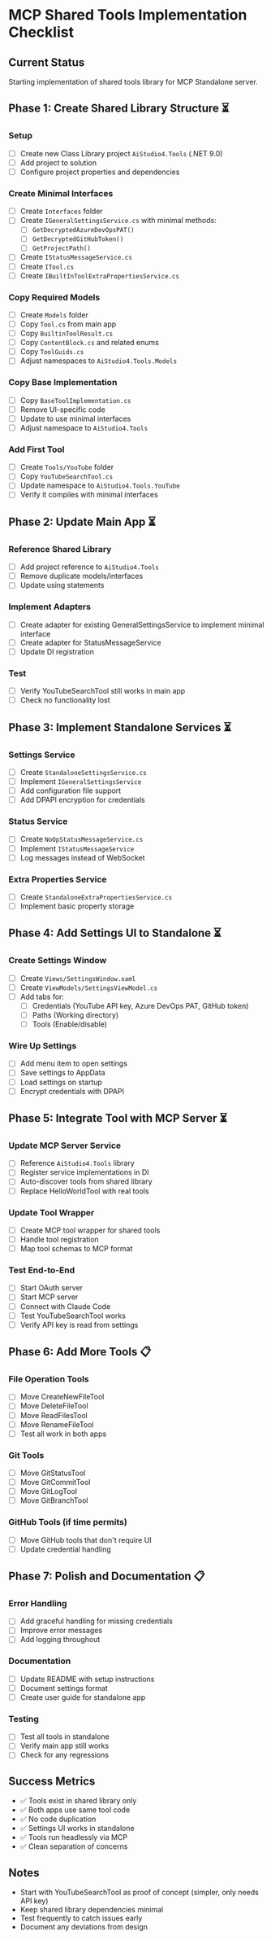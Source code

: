 # MCP Shared Tools Implementation Checklist

## Current Status
Starting implementation of shared tools library for MCP Standalone server.

## Phase 1: Create Shared Library Structure ⏳

### Setup
- [ ] Create new Class Library project `AiStudio4.Tools` (.NET 9.0)
- [ ] Add project to solution
- [ ] Configure project properties and dependencies

### Create Minimal Interfaces
- [ ] Create `Interfaces` folder
- [ ] Create `IGeneralSettingsService.cs` with minimal methods:
  - [ ] `GetDecryptedAzureDevOpsPAT()`
  - [ ] `GetDecryptedGitHubToken()`
  - [ ] `GetProjectPath()`
- [ ] Create `IStatusMessageService.cs`
- [ ] Create `ITool.cs`
- [ ] Create `IBuiltInToolExtraPropertiesService.cs`

### Copy Required Models
- [ ] Create `Models` folder
- [ ] Copy `Tool.cs` from main app
- [ ] Copy `BuiltinToolResult.cs`
- [ ] Copy `ContentBlock.cs` and related enums
- [ ] Copy `ToolGuids.cs`
- [ ] Adjust namespaces to `AiStudio4.Tools.Models`

### Copy Base Implementation
- [ ] Copy `BaseToolImplementation.cs`
- [ ] Remove UI-specific code
- [ ] Update to use minimal interfaces
- [ ] Adjust namespace to `AiStudio4.Tools`

### Add First Tool
- [ ] Create `Tools/YouTube` folder
- [ ] Copy `YouTubeSearchTool.cs`
- [ ] Update namespace to `AiStudio4.Tools.YouTube`
- [ ] Verify it compiles with minimal interfaces

## Phase 2: Update Main App ⏳

### Reference Shared Library
- [ ] Add project reference to `AiStudio4.Tools`
- [ ] Remove duplicate models/interfaces
- [ ] Update using statements

### Implement Adapters
- [ ] Create adapter for existing GeneralSettingsService to implement minimal interface
- [ ] Create adapter for StatusMessageService
- [ ] Update DI registration

### Test
- [ ] Verify YouTubeSearchTool still works in main app
- [ ] Check no functionality lost

## Phase 3: Implement Standalone Services ⏳

### Settings Service
- [ ] Create `StandaloneSettingsService.cs`
- [ ] Implement `IGeneralSettingsService`
- [ ] Add configuration file support
- [ ] Add DPAPI encryption for credentials

### Status Service  
- [ ] Create `NoOpStatusMessageService.cs`
- [ ] Implement `IStatusMessageService`
- [ ] Log messages instead of WebSocket

### Extra Properties Service
- [ ] Create `StandaloneExtraPropertiesService.cs`
- [ ] Implement basic property storage

## Phase 4: Add Settings UI to Standalone ⏳

### Create Settings Window
- [ ] Create `Views/SettingsWindow.xaml`
- [ ] Create `ViewModels/SettingsViewModel.cs`
- [ ] Add tabs for:
  - [ ] Credentials (YouTube API key, Azure DevOps PAT, GitHub token)
  - [ ] Paths (Working directory)
  - [ ] Tools (Enable/disable)

### Wire Up Settings
- [ ] Add menu item to open settings
- [ ] Save settings to AppData
- [ ] Load settings on startup
- [ ] Encrypt credentials with DPAPI

## Phase 5: Integrate Tool with MCP Server ⏳

### Update MCP Server Service
- [ ] Reference `AiStudio4.Tools` library
- [ ] Register service implementations in DI
- [ ] Auto-discover tools from shared library
- [ ] Replace HelloWorldTool with real tools

### Update Tool Wrapper
- [ ] Create MCP tool wrapper for shared tools
- [ ] Handle tool registration
- [ ] Map tool schemas to MCP format

### Test End-to-End
- [ ] Start OAuth server
- [ ] Start MCP server
- [ ] Connect with Claude Code
- [ ] Test YouTubeSearchTool works
- [ ] Verify API key is read from settings

## Phase 6: Add More Tools 📋

### File Operation Tools
- [ ] Move CreateNewFileTool
- [ ] Move DeleteFileTool
- [ ] Move ReadFilesTool
- [ ] Move RenameFileTool
- [ ] Test all work in both apps

### Git Tools
- [ ] Move GitStatusTool
- [ ] Move GitCommitTool
- [ ] Move GitLogTool
- [ ] Move GitBranchTool

### GitHub Tools (if time permits)
- [ ] Move GitHub tools that don't require UI
- [ ] Update credential handling

## Phase 7: Polish and Documentation 📋

### Error Handling
- [ ] Add graceful handling for missing credentials
- [ ] Improve error messages
- [ ] Add logging throughout

### Documentation
- [ ] Update README with setup instructions
- [ ] Document settings format
- [ ] Create user guide for standalone app

### Testing
- [ ] Test all tools in standalone
- [ ] Verify main app still works
- [ ] Check for any regressions

## Success Metrics

- ✅ Tools exist in shared library only
- ✅ Both apps use same tool code
- ✅ No code duplication
- ✅ Settings UI works in standalone
- ✅ Tools run headlessly via MCP
- ✅ Clean separation of concerns

## Notes

- Start with YouTubeSearchTool as proof of concept (simpler, only needs API key)
- Keep shared library dependencies minimal
- Test frequently to catch issues early
- Document any deviations from design